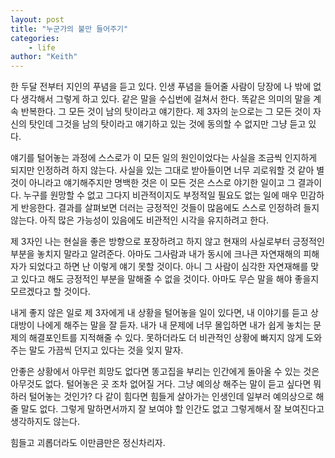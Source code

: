 ```yaml
---
layout: post
title: "누군가의 불만 들어주기"
categories:
    - life
author: "Keith"
---
```


한 두달 전부터 지인의 푸념을 듣고 있다. 인생 푸념을 들어줄 사람이 당장에 나 밖에 없다 생각해서 그렇게 하고 있다. 같은 말을 수십번에 걸쳐서 한다. 똑같은 의미의 말을 계속 반복한다. 그 모든 것이 남의 탓이라고 얘기한다. 제 3자의 눈으로는 그 모든 것이 자신의 탓인데 그것을 남의 탓이라고 얘기하고 있는 것에 동의할 수 없지만 그냥 듣고 있다.

얘기를 털어놓는 과정에 스스로가 이 모든 일의 원인이었다는 사실을 조금씩 인지하게 되지만 인정하려 하지 않는다. 사실을 있는 그대로 받아들이면 너무 괴로워할 것 같아 별 것이 아니라고 얘기해주지만 명백한 것은 이 모든 것은 스스로 야기한 일이고 그 결과이다. 누구를 원망할 수 없고 그다지 비관적이지도 부정적일 필요도 없는 일에 매우 민감하게 반응한다. 결과를 살펴보면 더러는 긍정적인 것들이 많음에도 스스로 인정하려 들지 않는다. 아직 많은 가능성이 있음에도 비관적인 시각을 유지하려고 한다. 

제 3자인 나는 현실을 좋은 방향으로 포장하려고 하지 않고 현재의 사실로부터 긍정적인 부분을 놓치지 말라고 알려준다. 아마도 그사람과 내가 동시에 크나큰 자연재해의 피해자가 되었다고 하면 난 이렇게 얘기 못할 것이다. 아니 그 사람이 심각한 자연재해를 맞고 있다고 해도 긍정적인 부분을 말해줄 수 없을 것이다. 아마도 무슨 말을 해야 좋을지 모르겠다고 할 것이다.

내게 좋지 않은 일로 제 3자에게 내 상황을 털어놓을 일이 있다면, 내 이야기를 듣고 상대방이 나에게 해주는 말을 잘 듣자. 내가 내 문제에 너무 몰입하면 내가 쉽게 놓치는 문제의 해결포인트를 지적해줄 수 있다. 못하더라도 더 비관적인 상황에 빠지지 않게 도와주는 말도 가끔씩 던지고 있다는 것을 잊지 말자. 

안좋은 상황에서 아무런 희망도 없다면 똥고집을 부리는 인간에게 돌아올 수 있는 것은 아무것도 없다. 털어놓은 곳 조차 없어질 거다. 그냥 예의상 해주는 말이 듣고 싶다면 뭐하러 털어놓는 것인가? 다 같이 힘다면 힘들게 살아가는 인생인데 일부러 예의상으로 해줄 말도 없다. 그렇게 말하면서까지 잘 보여야 할 인간도 없고 그렇게해서 잘 보여진다고 생각하지도 않는다. 

힘들고 괴롭더라도 이만큼만은 정신차리자. 